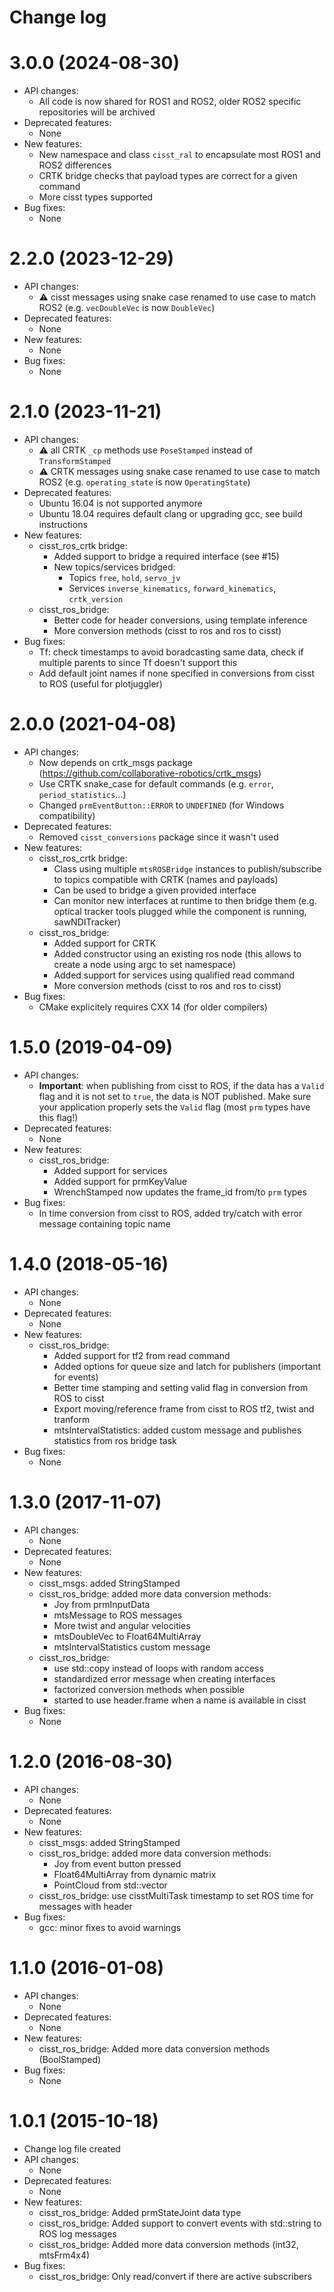 Change log
==========

3.0.0 (2024-08-30)
==================

* API changes:
  * All code is now shared for ROS1 and ROS2, older ROS2 specific repositories will be archived
* Deprecated features:
  * None
* New features:
  * New namespace and class `cisst_ral` to encapsulate most ROS1 and ROS2 differences
  * CRTK bridge checks that payload types are correct for a given command
  * More cisst types supported
* Bug fixes:
  * None

2.2.0 (2023-12-29)
==================

* API changes:
  * :warning: cisst messages using snake case renamed to use case to match ROS2 (e.g. `vecDoubleVec` is now `DoubleVec`)
* Deprecated features:
  * None
* New features:
  * None
* Bug fixes:
  * None

2.1.0 (2023-11-21)
==================

* API changes:
  * :warning: all CRTK `_cp` methods use `PoseStamped` instead of `TransformStamped`
  * :warning: CRTK messages using snake case renamed to use case to match ROS2 (e.g. `operating_state` is now `OperatingState`)
* Deprecated features:
  * Ubuntu 16.04 is not supported anymore
  * Ubuntu 18.04 requires default clang or upgrading gcc, see build instructions
* New features:
  * cisst_ros_crtk bridge:
    * Added support to bridge a required interface (see #15)
    * New topics/services bridged:
      * Topics `free`, `hold`, `servo_jv`
      * Services `inverse_kinematics`, `forward_kinematics`, `crtk_version`
  * cisst_ros_bridge:
    * Better code for header conversions, using template inference
    * More conversion methods (cisst to ros and ros to cisst)
* Bug fixes:
  * Tf: check timestamps to avoid boradcasting same data, check if multiple parents to since Tf doesn't support this
  * Add default joint names if none specified in conversions from cisst to ROS (useful for plotjuggler)

2.0.0 (2021-04-08)
==================

* API changes:
  * Now depends on crtk_msgs package (https://github.com/collaborative-robotics/crtk_msgs)
  * Use CRTK snake_case for default commands (e.g. `error`, `period_statistics`...)
  * Changed `prmEventButton::ERROR` to `UNDEFINED` (for Windows compatibility)
* Deprecated features:
  * Removed `cisst_conversions` package since it wasn't used
* New features:
  * cisst_ros_crtk bridge:
    * Class using multiple `mtsROSBridge` instances to publish/subscribe to topics compatible with CRTK (names and payloads)
    * Can be used to bridge a given provided interface
    * Can monitor new interfaces at runtime to then bridge them (e.g. optical tracker tools plugged while the component is running, sawNDITracker)
  * cisst_ros_bridge:
    * Added support for CRTK
    * Added constructor using an existing ros node (this allows to create a node using argc to set namespace)
    * Added support for services using qualified read command
    * More conversion methods (cisst to ros and ros to cisst)
* Bug fixes:
  * CMake explicitely requires CXX 14 (for older compilers)

1.5.0 (2019-04-09)
==================

* API changes:
  * **Important**: when publishing from cisst to ROS, if the data has a `Valid` flag and it is not set to `true`, the data is NOT published.  Make sure your application properly sets the `Valid` flag (most `prm` types have this flag!)
* Deprecated features:
  * None
* New features:
  * cisst_ros_bridge:
    * Added support for services
    * Added support for prmKeyValue
    * WrenchStamped now updates the frame_id from/to `prm` types
* Bug fixes:
  * In time conversion from cisst to ROS, added try/catch with error message containing topic name

1.4.0 (2018-05-16)
==================

* API changes:
  * None
* Deprecated features:
  * None
* New features:
  * cisst_ros_bridge:
    * Added support for tf2 from read command
    * Added options for queue size and latch for publishers (important for events)
    * Better time stamping and setting valid flag in conversion from ROS to cisst
    * Export moving/reference frame from cisst to ROS tf2, twist and tranform
    * mtsIntervalStatistics: added custom message and publishes statistics from ros bridge task
* Bug fixes:
  * None

1.3.0 (2017-11-07)
==================

* API changes:
  * None
* Deprecated features:
  * None
* New features:
  * cisst_msgs: added StringStamped
  * cisst_ros_bridge: added more data conversion methods:
    * Joy from prmInputData
    * mtsMessage to ROS messages
    * More twist and angular velocities
    * mtsDoubleVec to Float64MultiArray
    * mtsIntervalStatistics custom message
  * cisst_ros_bridge:
    * use std::copy instead of loops with random access
    * standardized error message when creating interfaces
    * factorized conversion methods when possible
    * started to use header.frame when a name is available in cisst
* Bug fixes:
  * None


1.2.0 (2016-08-30)
==================

* API changes:
  * None
* Deprecated features:
  * None
* New features:
  * cisst_msgs: added StringStamped
  * cisst_ros_bridge: added more data conversion methods:
    * Joy from event button pressed
    * Float64MultiArray from dynamic matrix
    * PointCloud from std::vector<vct3>
  * cisst_ros_bridge: use cisstMultiTask timestamp to set ROS time for messages with header
* Bug fixes:
  * gcc: minor fixes to avoid warnings


1.1.0 (2016-01-08)
==================

* API changes:
  * None
* Deprecated features:
  * None
* New features:
  * cisst_ros_bridge: Added more data conversion methods (BoolStamped)
* Bug fixes:
  * None


1.0.1 (2015-10-18)
==================

* Change log file created
* API changes:
  * None
* Deprecated features:
  * None
* New features:
  * cisst_ros_bridge: Added prmStateJoint data type
  * cisst_ros_bridge: Added support to convert events with std::string to ROS log messages
  * cisst_ros_bridge: Added more data conversion methods (int32, mtsFrm4x4)
* Bug fixes:
  * cisst_ros_bridge: Only read/convert if there are active subscribers
